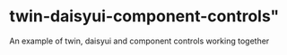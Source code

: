 # twin-daisyui-component-controls"

An example of twin, daisyui and component controls working together

